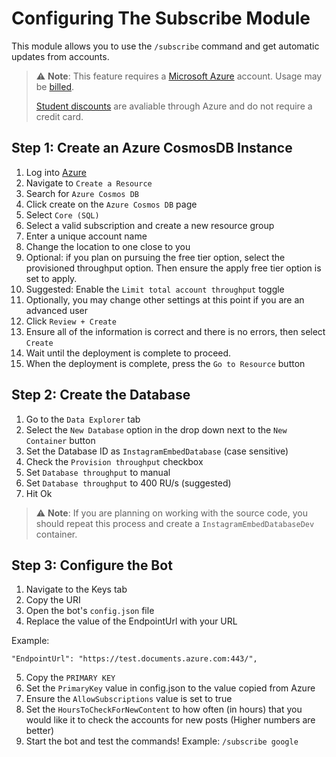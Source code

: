 # Configuring The Subscribe Module
This module allows you to use the `/subscribe` command and get automatic updates from accounts.
> :warning: **Note**: This feature requires a [Microsoft Azure](https://azure.microsoft.com/) account. Usage may be [billed](https://azure.microsoft.com/pricing/details/cosmos-db/).
> 
> [Student discounts](https://azure.microsoft.com/free/students/) are avaliable through Azure and do not require a credit card.

## Step 1: Create an Azure CosmosDB Instance
1. Log into [Azure](https://portal.azure.com/)
2. Navigate to `Create a Resource`
3. Search for `Azure Cosmos DB`
4. Click create on the `Azure Cosmos DB` page
5. Select `Core (SQL)`
6. Select a valid subscription and create a new resource group
7. Enter a unique account name
8. Change the location to one close to you
9. Optional: if you plan on pursuing the free tier option, select the provisioned throughput option. Then ensure the apply free tier option is set to apply.
10. Suggested: Enable the `Limit total account throughput` toggle
11. Optionally, you may change other settings at this point if you are an advanced user
12. Click `Review + Create`
13. Ensure all of the information is correct and there is no errors, then select `Create`
14. Wait until the deployment is complete to proceed.
15. When the deployment is complete, press the `Go to Resource` button

## Step 2: Create the Database
1. Go to the `Data Explorer` tab
2. Select the `New Database` option in the drop down next to the `New Container` button
3. Set the Database ID as `InstagramEmbedDatabase` (case sensitive)
4. Check the `Provision throughput` checkbox
5. Set `Database throughput` to manual
6. Set `Database throughput` to 400 RU/s (suggested)
7. Hit Ok
> :warning: **Note**: If you are planning on working with the source code, you should repeat this process and create a `InstagramEmbedDatabaseDev` container.

## Step 3: Configure the Bot
1. Navigate to the Keys tab
2. Copy the URI
3. Open the bot's `config.json` file
4. Replace the value of the EndpointUrl with your URL

Example:
```
"EndpointUrl": "https://test.documents.azure.com:443/",
```
5. Copy the `PRIMARY KEY`
6. Set the `PrimaryKey` value in config.json to the value copied from Azure
7. Ensure the `AllowSubscriptions` value is set to true
8. Set the `HoursToCheckForNewContent` to how often (in hours) that you would like it to check the accounts for new posts (Higher numbers are better)
9. Start the bot and test the commands! Example: `/subscribe google`
